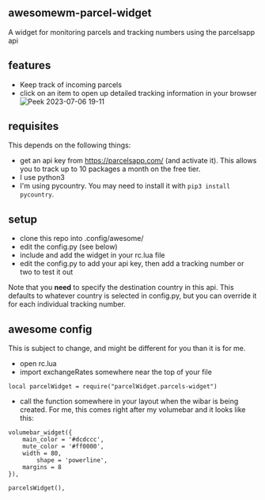 ## awesomewm-parcel-widget
A widget for monitoring parcels and tracking numbers using the parcelsapp api

## features
* Keep track of incoming parcels
* click on an item to open up detailed tracking information in your browser
![Peek 2023-07-06 19-11](https://github.com/NBKelly/awesomewm-parcel-widget/assets/9095245/2f16397a-833d-43bb-8d87-081bb5648693)

## requisites
This depends on the following things:
* get an api key from https://parcelsapp.com/ (and activate it). This allows you to track up to 10 packages a month on the free tier.
* I use python3
* I'm using pycountry. You may need to install it with `pip3 install pycountry`.

## setup
* clone this repo into .config/awesome/
* edit the config.py (see below)
* include and add the widget in your rc.lua file
* edit the config.py to add your api key, then add a tracking number or two to test it out

Note that you **need** to specify the destination country in this api. This defaults to whatever country is selected in config.py, but you can override it for each individual tracking number.

## awesome config
This is subject to change, and might be different for you than it is for me.

* open rc.lua
* import exchangeRates somewhere near the top of your file
```
local parcelWidget = require("parcelWidget.parcels-widget")
```
* call the function somewhere in your layout when the wibar is being created. For me, this comes right after my volumebar and it looks like this:
```
volumebar_widget({
    main_color = '#dcdccc',
    mute_color = '#ff0000',
    width = 80,
		shape = 'powerline',
    margins = 8
}),

parcelsWidget(),  
```
